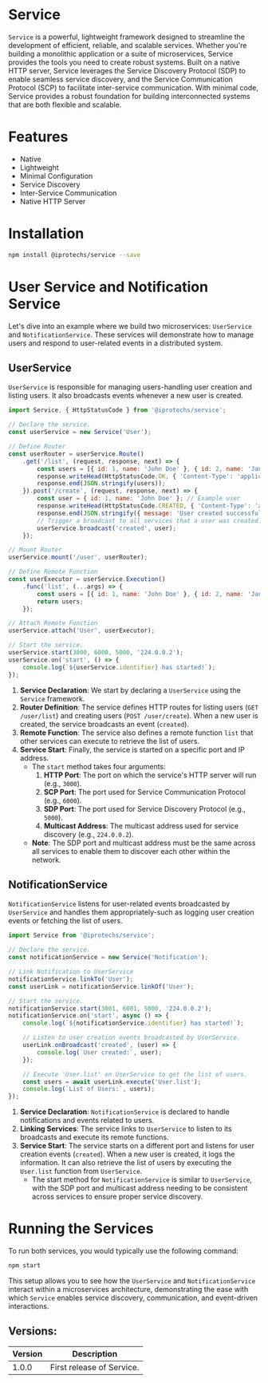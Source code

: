 # Service
`Service` is a powerful, lightweight framework designed to streamline the development of efficient, reliable, and scalable services. Whether you're building a monolithic application or a suite of microservices, Service provides the tools you need to create robust systems. Built on a native HTTP server, Service leverages the Service Discovery Protocol (SDP) to enable seamless service discovery, and the Service Communication Protocol (SCP) to facilitate inter-service communication. With minimal code, Service provides a robust foundation for building interconnected systems that are both flexible and scalable.

# Features
* Native
* Lightweight
* Minimal Configuration
* Service Discovery
* Inter-Service Communication
* Native HTTP Server

# Installation
```sh
npm install @iprotechs/service --save
```

# User Service and Notification Service
Let's dive into an example where we build two microservices: `UserService` and `NotificationService`. These services will demonstrate how to manage users and respond to user-related events in a distributed system.

## UserService
`UserService` is responsible for managing users-handling user creation and listing users. It also broadcasts events whenever a new user is created.
```javascript
import Service, { HttpStatusCode } from '@iprotechs/service';

// Declare the service.
const userService = new Service('User');

// Define Router
const userRouter = userService.Route()
    .get('/list', (request, response, next) => {
        const users = [{ id: 1, name: 'John Doe' }, { id: 2, name: 'Jane Smith' }]; // Example users
        response.writeHead(HttpStatusCode.OK, { 'Content-Type': 'application/json' });
        response.end(JSON.stringify(users));
    }).post('/create', (request, response, next) => {
        const user = { id: 1, name: 'John Doe' }; // Example user
        response.writeHead(HttpStatusCode.CREATED, { 'Content-Type': 'application/json' });
        response.end(JSON.stringify({ message: 'User created successfully!' }));
        // Trigger a broadcast to all services that a user was created.
        userService.broadcast('created', user);
    });

// Mount Router
userService.mount('/user', userRouter);

// Define Remote Function
const userExecutor = userService.Execution()
    .func('list', (...args) => {
        const users = [{ id: 1, name: 'John Doe' }, { id: 2, name: 'Jane Smith' }]; // Example users
        return users;
    });

// Attach Remote Function
userService.attach('User', userExecutor);

// Start the service.
userService.start(3000, 6000, 5000, '224.0.0.2');
userService.on('start', () => {
    console.log(`${userService.identifier} has started!`);
});
```

1. **Service Declaration**: We start by declaring a `UserService` using the `Service` framework.
2. **Router Definition**: The service defines HTTP routes for listing users (`GET /user/list`) and creating users (`POST /user/create`). When a new user is created, the service broadcasts an event (`created`).
3. **Remote Function**: The service also defines a remote function `list` that other services can execute to retrieve the list of users.
4. **Service Start**: Finally, the service is started on a specific port and IP address.
    * The `start` method takes four arguments:
        1. **HTTP Port**: The port on which the service's HTTP server will run (e.g., `3000`).
        2. **SCP Port**: The port used for Service Communication Protocol (e.g., `6000`).
        3. **SDP Port**: The port used for Service Discovery Protocol (e.g., `5000`).
        4. **Multicast Address**: The multicast address used for service discovery (e.g., `224.0.0.2`).
    * **Note**: The SDP port and multicast address must be the same across all services to enable them to discover each other within the network.

## NotificationService
`NotificationService` listens for user-related events broadcasted by `UserService` and handles them appropriately-such as logging user creation events or fetching the list of users.
```javascript
import Service from '@iprotechs/service';

// Declare the service.
const notificationService = new Service('Notification');

// Link Notification to UserService
notificationService.linkTo('User');
const userLink = notificationService.linkOf('User');

// Start the service.
notificationService.start(3001, 6001, 5000, '224.0.0.2');
notificationService.on('start', async () => {
    console.log(`${notificationService.identifier} has started!`);

    // Listen to user creation events broadcasted by UserService.
    userLink.onBroadcast('created', (user) => {
        console.log(`User created:`, user);
    });

    // Execute 'User.list' on UserService to get the list of users.
    const users = await userLink.execute('User.list');
    console.log(`List of Users:`, users);
});
```

1. **Service Declaration**: `NotificationService` is declared to handle notifications and events related to users.
2. **Linking Services**: The service links to `UserService` to listen to its broadcasts and execute its remote functions.
3. **Service Start**: The service starts on a different port and listens for user creation events (`created`). When a new user is created, it logs the information. It can also retrieve the list of users by executing the `User.list` function from `UserService`.
    * The start method for `NotificationService` is similar to `UserService`, with the SDP port and multicast address needing to be consistent across services to ensure proper service discovery.
    
# Running the Services
To run both services, you would typically use the following command:
```sh
npm start
```

This setup allows you to see how the `UserService` and `NotificationService` interact within a microservices architecture, demonstrating the ease with which `Service` enables service discovery, communication, and event-driven interactions.

## Versions:
| Version | Description               |
| ------- | ------------------------- |
| 1.0.0   | First release of Service. |